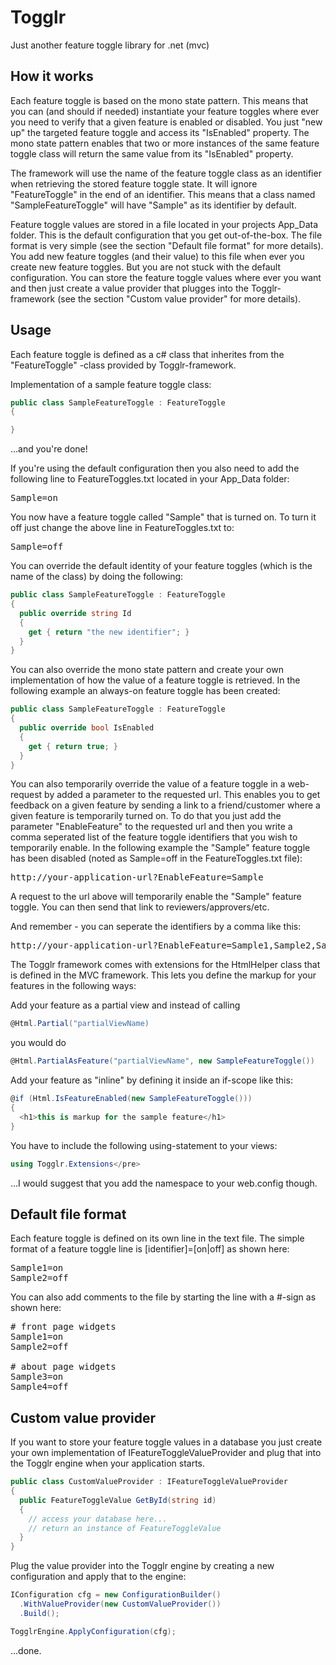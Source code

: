 # Togglr #
Just another feature toggle library for .net (mvc)

## How it works ##
Each feature toggle is based on the mono state pattern. This means that you can (and should if needed) instantiate your feature toggles where ever you need to verify that a given feature is enabled or disabled. You just "new up" the targeted feature toggle and access its "IsEnabled" property. The mono state pattern enables that two or more instances of the same feature toggle class will return the same value from its "IsEnabled" property. 

The framework will use the name of the feature toggle class as an identifier when retrieving the stored feature toggle state. It will ignore "FeatureToggle" in the end of an identifier. This means that a class named "SampleFeatureToggle" will have "Sample" as its identifier by default.

Feature toggle values are stored in a file located in your projects App_Data folder. This is the default configuration that you get out-of-the-box. The file format is very simple (see the section "Default file format" for more details). You add new feature toggles (and their value) to this file when ever you create new feature toggles. But you are not stuck with the default configuration. You can store the feature toggle values where ever you want and then just create a value provider that plugges into the Togglr-framework (see the section "Custom value provider" for more details).

## Usage ##
Each feature toggle is defined as a c# class that inherites from the "FeatureToggle" -class provided by Togglr-framework.

Implementation of a sample feature toggle class:
```csharp
public class SampleFeatureToggle : FeatureToggle
{

}
```
...and you're done!

If you're using the default configuration then you also need to add the following line to FeatureToggles.txt located in your App_Data folder:
<pre>Sample=on</pre>
You now have a feature toggle called "Sample" that is turned on. To turn it off just change the above line in FeatureToggles.txt to:
<pre>Sample=off</pre>
You can override the default identity of your feature toggles (which is the name of the class) by doing the following:
```csharp
public class SampleFeatureToggle : FeatureToggle
{
  public override string Id
  {
    get { return "the new identifier"; }
  }
}
```
You can also override the mono state pattern and create your own implementation of how the value of a feature toggle is retrieved. In the following example an always-on feature toggle has been created:
```csharp
public class SampleFeatureToggle : FeatureToggle
{
  public override bool IsEnabled
  {
    get { return true; }
  }
}
```
You can also temporarily override the value of a feature toggle in a web-request by added a parameter to the requested url. This enables you to get feedback on a given feature by sending a link to a friend/customer where a given feature is temporarily turned on. To do that you just add the parameter "EnableFeature" to the requested url and then you write a comma seperated list of the feature toggle identifiers that you wish to temporarily enable. In the following example the "Sample" feature toggle has been disabled (noted as Sample=off in the FeatureToggles.txt file):
<pre>http://your-application-url?EnableFeature=Sample</pre>
A request to the url above will temporarily enable the "Sample" feature toggle. You can then send that link to reviewers/approvers/etc.

And remember - you can seperate the identifiers by a comma like this:
<pre>http://your-application-url?EnableFeature=Sample1,Sample2,Sample3</pre>
The Togglr framework comes with extensions for the HtmlHelper class that is defined in the MVC framework. This lets you define the markup for your features in the following ways:

Add your feature as a partial view and instead of calling
```csharp
@Html.Partial("partialViewName)
```
you would do 
```csharp
@Html.PartialAsFeature("partialViewName", new SampleFeatureToggle())
```
Add your feature as "inline" by defining it inside an if-scope like this:
```csharp
@if (Html.IsFeatureEnabled(new SampleFeatureToggle()))
{
  <h1>this is markup for the sample feature</h1>
}
```
You have to include the following using-statement to your views:
```csharp
using Togglr.Extensions</pre>
```
...I would suggest that you add the namespace to your web.config though.

## Default file format ##
Each feature toggle is defined on its own line in the text file. The simple format of a feature toggle line is [identifier]=[on|off] as shown here:
<pre>
Sample1=on
Sample2=off
</pre>

You can also add comments to the file by starting the line with a #-sign as shown here:
<pre>
# front page widgets
Sample1=on
Sample2=off

# about page widgets
Sample3=on
Sample4=off
</pre>

## Custom value provider ##
If you want to store your feature toggle values in a database you just create your own implementation of IFeatureToggleValueProvider and plug that into the Togglr engine when your application starts.
```csharp
public class CustomValueProvider : IFeatureToggleValueProvider
{
  public FeatureToggleValue GetById(string id)
  {
    // access your database here...
    // return an instance of FeatureToggleValue
  }
}
```
Plug the value provider into the Togglr engine by creating a new configuration and apply that to the engine:
```csharp
IConfiguration cfg = new ConfigurationBuilder()
  .WithValueProvider(new CustomValueProvider())
  .Build();

TogglrEngine.ApplyConfiguration(cfg);
```
...done.
